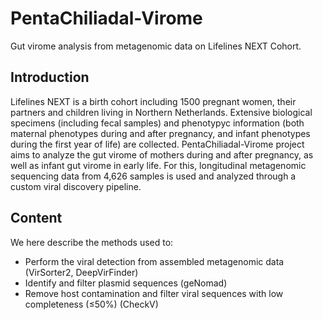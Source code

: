 # PentaChiliadal-Virome
Gut virome analysis from metagenomic data on Lifelines NEXT Cohort.


## Introduction

Lifelines NEXT is a birth cohort including 1500 pregnant women, their partners and children living in Northern Netherlands. Extensive biological specimens (including fecal samples) and phenotypyc information (both maternal phenotypes during and after pregnancy, and infant phenotypes during the first year of life) are collected. PentaChiliadal-Virome project aims to analyze the gut virome of mothers during and after pregnancy, as well as infant gut virome in early life. For this, longitudinal metagenomic sequencing data from 4,626 samples is used and analyzed through a custom viral discovery pipeline.


## Content

We here describe the methods used to:

- Perform the viral detection from assembled metagenomic data (VirSorter2, DeepVirFinder)
- Identify and filter plasmid sequences (geNomad)
- Remove host contamination and filter viral sequences with low completeness (≤50%) (CheckV)
